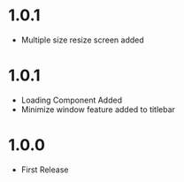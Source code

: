 # 1.0.1

- Multiple size resize screen added

# 1.0.1

- Loading Component Added
- Minimize window feature added to titlebar

# 1.0.0

- First Release


